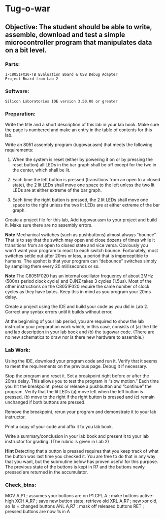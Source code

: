 Tug-o-war 
======================

Objective: The student should be able to write, assemble, download and test a 
simple microcontroller program that manipulates data on a bit level.
------------------------------------------------------------------------ 
 
### Parts: 
    1-C8051FX20-TB Evaluation Board & USB Debug Adapter 
    Project Board from Lab 2 
 
### Software:
    Silicon Laboratories IDE version 3.50.00 or greater 
 
### Preparation:  
Write the title and a short description of this lab in your lab book. 
Make sure the page is numbered and make an entry in the table of 
contents for this lab. 
 
Write an 8051 assembly program (tugowar.asm) that meets the 
following requirements: 
 
1. When the system is reset (either by powering it on or by pressing 
the reset button) all LEDs in the bar graph shall be off except for 
the two in the center, which shall be lit. 
 
2. Each time the left button is pressed (transitions from an open to 
a closed state), the 2 lit LEDs shall move one space to the left 
unless the two lit LEDs are at either extreme of the bar graph. 
 
3.  Each time the right button is pressed, the 2 lit LEDs shall move 
one space to the right unless the two lit LEDs are at either extreme 
of the bar graph. 
 
 Create a project file for this lab, Add tugowar.asm to your project 
and build it.  Make sure there are no assembly errors. 
 
__Note__ Mechanical switches (such as pushbuttons) almost always 
“bounce”. That is to say that the switch may open and close dozens 
of times while it transitions from an open to closed state and vice 
versa.  Obviously you won’t want your program to react to each 
switch bounce.  Fortunately, most switches settle out after 20ms or 
less, a period that is imperceptible to humans.  The upshot is that 
your program can “debounce” switches simply by sampling them 
every 20 milliseconds or so. 
 
__Note__ The C8051F020 has an internal oscillator frequency of 
about 2MHz (500ns period clock cycle) and DJNZ takes 3 cycles 
(1.5us).  Most of the other instructions on the C8051F020 require 
the same number of clock cycles as they have bytes.  Keep this in 
mind as you program your 20ms delay. 
 
Create a project using the IDE and build your code as you did in 
Lab 2. Correct any syntax errors until it builds without error. 
 
At the beginning of your lab period, you are required to show the 
lab instructor your preparation work which, in this case, consists of 
(a) the title and lab description in your lab book and (b) the tugowar 
code. (There are no new schematics to draw nor is there new 
hardware to assemble.) 
 
### Lab Work:
Using the IDE, download your program code and run it. Verify that it 
seems to meet the requirements on the previous page.  Debug it if 
necessary. 
 
Stop the program and reset it.  Set a breakpoint right before or after 
the 20ms delay. This allows you to test the program in “slow motion.” 
Each time you hit the breakpoint, press or release a pushbutton and 
“continue” the program. Verify that the lit LEDs (a) move left when the 
left button is pressed, (b) move to the right if the right button is 
pressed and (c) remain unchanged if both buttons are pressed. 
 
Remove the breakpoint, rerun your program and demonstrate it to 
your lab instructor. 
 
Print a copy of your code and affix it to you lab book. 
 
Write a summary/conclusion in your lab book and present it to your 
lab instructor for grading. (The rubric is given in Lab 2) 
 
__Hint__ Detecting that a button is pressed requires that you keep track 
of what the button was last time you checked it. You are free to do 
that in any way that you want, but the subroutine below has proven 
useful for this purpose. The previous state of the buttons is kept in R7 
and the buttons newly pressed are returned in the accumulator. 
 
### Check_btns:
 MOV A,P1 ; assumes your buttons are on P1 
 CPL A ; make buttons active-high 
 XCH A,R7 ; save new button state, retrieve old 
 XRL A,R7 ; new xor old, so 1s = changed buttons 
 ANL A,R7 ; mask off released buttons 
 RET  ; pressed buttons are now 1s in A 